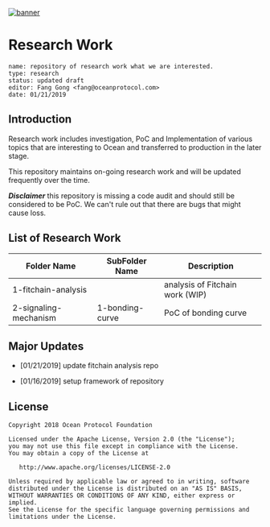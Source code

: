 [![banner](https://raw.githubusercontent.com/oceanprotocol/art/master/github/repo-banner%402x.png)](https://oceanprotocol.com)

# Research Work 

```
name: repository of research work what we are interested.
type: research
status: updated draft
editor: Fang Gong <fang@oceanprotocol.com>
date: 01/21/2019
```

## Introduction

Research work includes investigation, PoC and Implementation of various topics that are interesting to Ocean and transferred to production in the later stage.

This repository maintains on-going research work and will be updated frequently over the time. 

***Disclaimer*** this repository is missing a code audit and should still be considered to be PoC. We can't rule out that there are bugs that might cause loss.

## List of Research Work

Folder Name  | SubFolder Name |  Description |
--- | --- | ---|
1-fitchain-analysis | | 	analysis of Fitchain work (WIP) |
2-signaling-mechanism | 1-bonding-curve | PoC of bonding curve |





## Major Updates

* [01/21/2019] update fitchain analysis repo

* [01/16/2019] setup framework of repository





## License

```
Copyright 2018 Ocean Protocol Foundation

Licensed under the Apache License, Version 2.0 (the "License");
you may not use this file except in compliance with the License.
You may obtain a copy of the License at

   http://www.apache.org/licenses/LICENSE-2.0

Unless required by applicable law or agreed to in writing, software
distributed under the License is distributed on an "AS IS" BASIS,
WITHOUT WARRANTIES OR CONDITIONS OF ANY KIND, either express or implied.
See the License for the specific language governing permissions and
limitations under the License.
```

